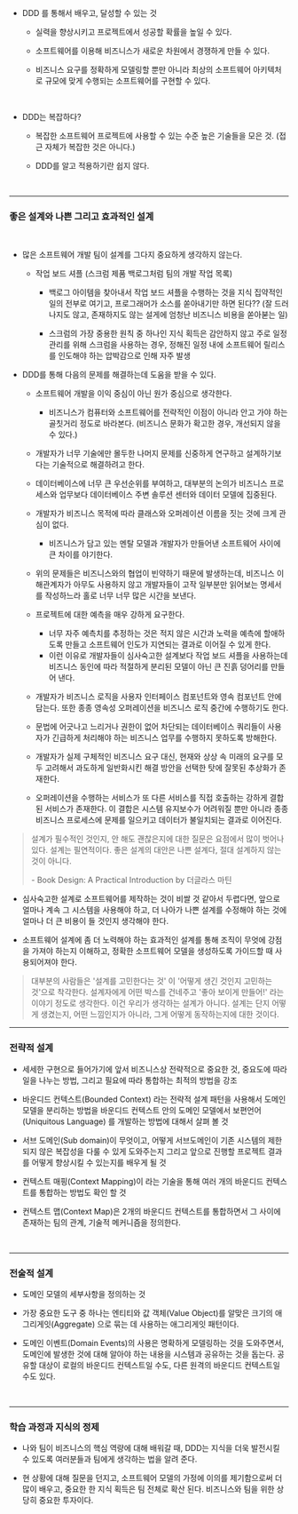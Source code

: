 - DDD 를 통해서 배우고, 달성할 수 있는 것

  

  - 실력을 향상시키고 프로젝트에서 성공할 확률을 높일 수 있다.

  

  - 소프트웨어를 이용해 비즈니스가 새로운 차원에서 경쟁하게 만들 수 있다.

  

  - 비즈니스 요구를 정확하게 모델링할 뿐만 아니라 최상의 소프트웨어 아키텍처로 규모에 맞게 수행되는 소프트웨어를 구현할 수 있다.

<br>



- DDD는 복잡하다?

  

  - 복잡한 소프트웨어 프로젝트에 사용할 수 있는 수준 높은 기술들을 모은 것. (접근 자체가 복잡한 것은 아니다.)

  

  - DDD를 알고 적용하기란 쉽지 않다.

  

<br>



***

### 좋은 설계와 나쁜 그리고 효과적인 설계

<br>

- 많은 소프트웨어 개발 팀이 설계를 그다지 중요하게 생각하지 않는다.

  

  - 작업 보드 셔플 (스크럼 제품 백로그처럼 팀의 개발 작업 목록)

    

    - 백로그 아이템을 찾아내서 작업 보드 셔플을 수행하는 것을 지식 집약적인 일의 전부로 여기고, 프로그래머가 소스를 쏟아내기만 하면 된다?? (잘 드러나지도 않고, 존재하지도 않는 설게에 엄청난 비즈니스 비용을 쏟아붇는 일)

    

    - 스크럼의 가장 중용한 원칙 중 하나인 지식 획득은 감안하지 않고 주로 일정 관리를 위해 스크럼을 사용하는 경우, 정해진 일정 내에 소프트웨어 릴리스를 인도해야 하는 압박감으로 인해 자주 발생



- DDD를 통해 다음의 문제를 해결하는데 도움을 받을 수 있다.

  

  - 소프트웨어 개발을 이익 중심이 아닌 원가 중심으로 생각한다.

    - 비즈니스가 컴퓨터와 소프트웨어를 전략적인 이점이 아니라 안고 가야 하는 골칫거리 정도로 바라본다. (비즈니스 문화가 확고한 경우, 개선되지 않을 수 있다.)

    

  - 개발자가 너무 기술에만 몰두한 나머지 문제를 신중하게 연구하고 설계하기보다는 기술적으로 해결하려고 한다.

  

  - 데이터베이스에 너무 큰 우선순위를 부여하고, 대부분의 논의가 비즈니스 프로세스와 업무보다 데이터베이스 주변 솔루션 센터와 데이터 모델에 집중된다.

  

  - 개발자가 비즈니스 목적에 따라 클래스와 오퍼레이션 이름을 짓는 것에 크게 관심이 없다. 

    - 비즈니스가 담고 있는 멘탈 모델과 개발자가 만들어낸 소프트웨어 사이에 큰 차이를 야기한다.

    

  - 위의 문제들은 비즈니스와의 협업이 빈약하기 때문에 발생하는데, 비즈니스 이해관계자가 아무도 사용하지 않고 개발자들이 고작 일부분만 읽어보는 명세서를 작성하느라 홀로 너무 너무 많은 시간을 보낸다.

    

  - 프로젝트에 대한 예측을 매우 강하게 요구한다.

    - 너무 자주 예측치를 추정하는 것은 적지 않은 시간과 노력을 예측에 할애하도록 만들고 소프트웨어 인도가 지연되는 결과로 이어질 수 있게 한다.
    - 이런 이유로 개발자들이 심사숙고한 설계보다 작업 보드 셔플을 사용하는데 비즈니스 동인에 따라 적절하게 분리된 모델이 아닌 큰 진흙 덩어리를 만들어 낸다.

    

  - 개발자가 비즈니스 로직을 사용자 인터페이스 컴포넌트와 영속 컴포넌트 안에 담는다. 또한 종종 영속성 오퍼레이션을 비즈니스 로직 중간에 수행하기도 한다.

    

  - 문법에 어긋나고 느리거나 권한이 없어 차단되는 데이터베이스 쿼리들이 사용자가 긴급하게 처리해야 하는 비즈니스 업무를 수행하지 못하도록 방해한다.

    

  - 개발자가 실제 구체적인 비즈니스 요구 대신, 현재와 상상 속 미래의 요구를 모두 고려해서 과도하게 일반화시킨 해결 방안을 선택한 탓에 잘못된 추상화가 존재한다.

    

  - 오퍼레이션을 수행하는 서비스가 또 다른 서비스를 직접 호출하는 강하게 결합된 서비스가 존재한다. 이 결합은 시스템 유지보수가 어려워질 뿐만 아니라 종종 비즈니스 프로세스에 문제를 일으키고 데이터가 불일치되는 결과로 이어진다.



> 설계가 필수적인 것인지, 안 해도 괜찮은지에 대한 질문은 요점에서 많이 벗어나 있다. 설계는 필연적이다. 좋은 설계의 대안은 나쁜 설계다, 절대 설계하지 않는 것이 아니다.
>
> \- Book Design: A Practical Introduction by 더글라스 마틴



- 심사숙고한 설계로 소프트웨어를 제작하는 것이 비쌀 것 같아서 두렵다면, 앞으로 얼마나 계속 그 시스템을 사용해야 하고, 더 나아가 나쁜 설계를 수정해야 하는 것에 얼마나 더 큰 비용이 들 것인지 생각해야 한다.

  

- 소프트웨어 설계에 좀 더 노력해야 하는 효과적인 설계를 통해 조직이 무엇에 강점을 가져야 하는지 이해하고, 정확한 소프트웨어 모델을 생성하도록 가이드할 때 사용되어져야 한다.

  

> 대부분의 사람들은 '설계를 고민한다는 것' 이 '어떻게 생긴 것인지 고민하는 것'으로 착각한다. 설계자에게 어떤 박스를 건네주고 '좋아 보이게 만들어!' 라는 이야기 정도로 생각한다. 이건 우리가 생각하는 설계가 아니다. 설계는 단지 어떻게 생겼는지, 어떤 느낌인지가 아니라, 그게 어떻게 동작하는지에 대한 것이다.



***

### 전략적 설계

- 세세한 구현으로 들어가기에 앞서 비즈니스상 전략적으로 중요한 것, 중요도에 따라 일을 나누는 방법, 그리고 필요에 따라 통합하는 최적의 방법을 강조

  

- 바운디드 컨텍스트(Bounded Context) 라는 전략적 설계 패턴을 사용해서 도메인 모델을 분리하는 방법을 바운디드 컨텍스트 안의 도메인 모델에서 보편언어(Uniquitous Language) 를 개발하는 방법에 대해서 살펴 볼 것

  

- 서브 도메인(Sub domain)이 무엇이고, 어떻게 서브도메인이 기존 시스템의 제한되지 않은 복잡성을 다룰 수 있게 도와주는지 그리고 앞으로 진행할 프로젝트 결과를 어떻게 향상시킬 수 있는지를 배우게 될 것

  

- 컨텍스트 매핑(Context Mapping)이 라는 기술을 통해 여러 개의 바운디드 컨텍스트를 통합하는 방법도 확인 할 것

  

- 컨텍스트 맵(Context Map)은 2개의 바운디드 컨텍스트를 통합하면서 그 사이에 존재하는 팀의 관계, 기술적 메커니즘을 정의한다.

<br>

***

### 전술적 설계

- 도메인 모델의 세부사항을 정의하는 것

  

- 가장 중요한 도구 중 하나는 엔티티와 값 객체(Value Object)를 알맞은 크기의 애그리게잇(Aggregate) 으로 묶는 데 사용하는 애그리게잇 패턴이다.

  

- 도메인 이벤트(Domain Events)의 사용은 명확하게 모델링하는 것을 도와주면서, 도메인에 발생한 것에 대해 알아야 하는 내용을 시스템과 공유하는 것을 돕는다. 공유할 대상이 로컬의 바운디드 컨텍스트일 수도, 다른 원격의 바운디드 컨텍스트일 수도 있다.

<br>

***

### 학습 과정과 지식의 정제

- 나와 팀이 비즈니스의 핵심 역량에 대해 배워갈 때, DDD는 지식을 더욱 발전시킬 수 있도록 여러분들과 팀에게 생각하는 법을 알려 준다.

  

- 현 상황에 대해 질문을 던지고, 소프트웨어 모델의 가정에 이의를 제기함으로써 더 많이 배우고, 중요한 한 지식 획득은 팀 전체로 확산 된다. 비즈니스와 팀을 위한 상당히 중요한 투자이다.

